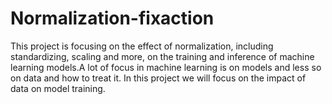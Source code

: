 # Normalization-fixaction
This project is focusing on the effect of normalization, including standardizing, scaling and more, on the training and inference of machine learning models.A lot of focus in machine learning is on models and less so on data and how to treat it. In this project we will focus on the impact of data on model training.
